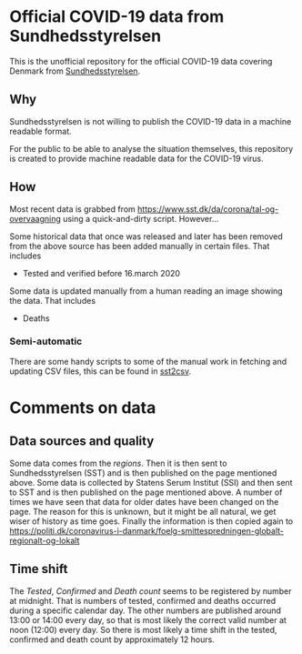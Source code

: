 # Official COVID-19 data from Sundhedsstyrelsen

This is the unofficial repository for the official COVID-19 data covering Denmark from [Sundhedsstyrelsen](https://www.sst.dk).

## Why
Sundhedsstyrelsen is not willing to publish the COVID-19 data in a machine readable format.

For the public to be able to analyse the situation themselves, this repository is created to provide machine readable data for the COVID-19 virus.

## How

Most recent data is grabbed from https://www.sst.dk/da/corona/tal-og-overvaagning using a quick-and-dirty script.
However...

Some historical data that once was released and later has been removed from the above source has been added manually in certain files.
That includes

* Tested and verified before 16.march 2020

Some data is updated manually from a human reading an image showing the data.
That includes

* Deaths

### Semi-automatic
There are some handy scripts to some of the manual work in fetching and updating CSV files, this can be found in [sst2csv](sst2csv).

# Comments on data

## Data sources and quality
Some data comes from the _regions_. Then it is then sent to Sundhedsstyrelsen (SST) and is then published on the page mentioned above.
Some data is collected by Statens Serum Institut (SSI) and then sent to SST and is then published on the page mentioned above.
A number of times we have seen that data for older dates have been changed on the page.
The reason for this is unknown, but it might be all natural, we get wiser of history as time goes.
Finally the information is then copied again to https://politi.dk/coronavirus-i-danmark/foelg-smittespredningen-globalt-regionalt-og-lokalt


## Time shift
The *Tested*, *Confirmed* and *Death count* seems to be registered by number at midnight.
That is numbers of tested, confirmed and deaths occurred during a specific calendar day.
The other numbers are published around 13:00 or 14:00 every day, so that is most likely the correct valid number at noon (12:00) every day.
So there is most likely a time shift in the tested, confirmed and death count by approximately 12 hours.

